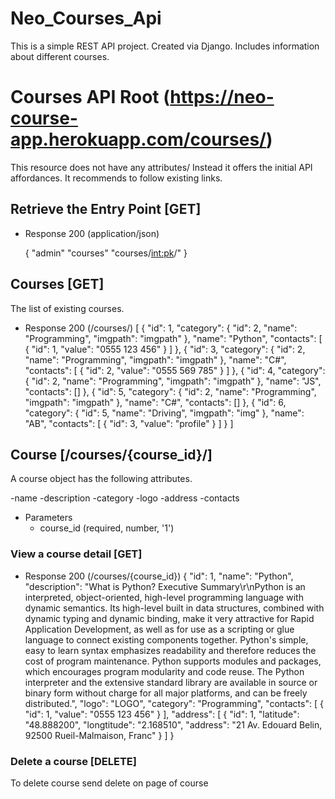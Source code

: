 # Neo_Courses_Api
This is a simple REST API project. Created via Django. Includes information about different courses.

# Courses API Root (https://neo-course-app.herokuapp.com/courses/)

This resource does not have any attributes/ Instead it offers the initial API affordances.
It recommends to follow existing links.

## Retrieve the Entry Point [GET]

+ Response 200 (application/json)

  {
    "admin"
    "courses"
    "courses/<int:pk>/"
  }
  
## Courses [GET]

The list of existing courses.

+ Response 200 (/courses/)
  [
    {
        "id": 1,
        "category": {
            "id": 2,
            "name": "Programming",
            "imgpath": "imgpath"
        },
        "name": "Python",
        "contacts": [
            {
                "id": 1,
                "value": "0555 123 456"
            }
        ]
    },
    {
        "id": 3,
        "category": {
            "id": 2,
            "name": "Programming",
            "imgpath": "imgpath"
        },
        "name": "C#",
        "contacts": [
            {
                "id": 2,
                "value": "0555 569 785"
            }
        ]
    },
    {
        "id": 4,
        "category": {
            "id": 2,
            "name": "Programming",
            "imgpath": "imgpath"
        },
        "name": "JS",
        "contacts": []
    },
    {
        "id": 5,
        "category": {
            "id": 2,
            "name": "Programming",
            "imgpath": "imgpath"
        },
        "name": "C#",
        "contacts": []
    },
    {
        "id": 6,
        "category": {
            "id": 5,
            "name": "Driving",
            "imgpath": "img"
        },
        "name": "AB",
        "contacts": [
            {
                "id": 3,
                "value": "profile"
            }
        ]
    }
]

## Course [/courses/{course_id}/]

A course object has the following attributes.

-name
-description
-category
-logo
-address
-contacts

+ Parameters
  + course_id (required, number, '1')

### View a course detail [GET]
+ Response 200 (/courses/{course_id})
  {
    "id": 1,
    "name": "Python",
    "description": "What is Python? Executive Summary\r\nPython is an interpreted, object-oriented, high-level programming language with dynamic semantics. Its high-level built in data structures, combined with dynamic typing and dynamic binding, make it very attractive for Rapid Application Development, as well as for use as a scripting or glue language to connect existing components together. Python's simple, easy to learn syntax emphasizes readability and therefore reduces the cost of program maintenance. Python supports modules and packages, which encourages program modularity and code reuse. The Python interpreter and the extensive standard library are available in source or binary form without charge for all major platforms, and can be freely distributed.",
    "logo": "LOGO",
    "category": "Programming",
    "contacts": [
        {
            "id": 1,
            "value": "0555 123 456"
        }
    ],
    "address": [
        {
            "id": 1,
            "latitude": "48.888200",
            "longtitude": "2.168510",
            "address": "21 Av. Edouard Belin, 92500 Rueil-Malmaison, Franc"
        }
    ]
}

### Delete a course [DELETE]
 To delete course send delete on page of course


